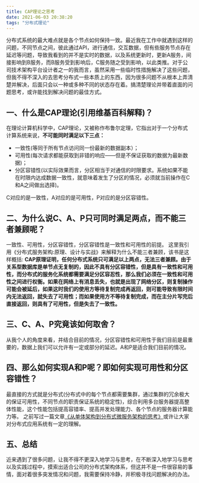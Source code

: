 ```yaml
---
title: CAP理论之思考
date: 2021-06-03 20:38:20
tags: "分布式理论"
---
```


分布式系统的最大难点就是各个节点如何保持一致。最近我在工作中就遇到这样的问题，不同节点之间，彼此通过API，进行通信，交互数据，但有些服务节点存在延迟等问题，导致我看到的并不是实时的数据，以及系统更新时，更新A服务，间接影响到B服务，而B服务受到影响后，C服务随之受到影响，以此类推。对于公司技术架构平台设计者之一的我而言，虽然采用一些临时性措施解决了这些问题，但我不得不深入的去思考分布式一些本质上的东西，因为很多问题不从根本上弄清楚并解决，后面只会以一种或多种不同的状态存在着。搞清楚理论并带着直面的问题思考，或许能找到解决问题的最佳方式。

<!--more-->

## 一、什么是CAP理论(引用维基百科解释)？
在理论计算机科学中，CAP理论，又被称作布鲁尔定理，它指出对于一个分布式计算系统来说，**不可能同时满足以下三点：**
- 一致性(等同于所有节点访问同一份最新的数据副本）；
- 可用性(每次请求都能获取到非错的响应——但是不保证获取的数据为最新数据)；
- 分区容错性(以实际效果而言，分区相当于对通信的时限要求。系统如果不能在时限内达成数据一致性，就意味着发生了分区的情况，必须就当前操作在C和A之间做出选择)。

C对应的是一致性，A对应的是可用性，P对应的是分区容错性。

## 二、为什么说C、A、P只可同时满足两点，而不能三者兼顾呢？
一致性、可用性，分区容错性，分区容错性是一致性和可用性的前提。
这里我引用《分布式服务架构:原理、设计与实战》来解释为什么不能三者兼顾，该书是这样概括:
**CAP原理证明，任何分布式系统只可满足以上两点，无法三者兼顾。由于关系型数据库是单节点无复制的，因此不具有分区容错性，但是具有一致性和可用性，而分布式的服务化系统都需要满足分区容忍性，那么我们必须在一致性和可用性之间进行权衡。如果在网络上有消息丢失，也就是出现了网络分区，则复制操作可能会被延后，如果这时我们的使用方等待复制完成再返回，则可能导致有限时间内无法返回，就失去了可用性；而如果使用方不等待复制完成，而在主分片写完后直接返回，则具有了可用性，但是失去了一致性。**

## 三、C、A、P究竟该如何取舍？
从我个人的角度来看，并结合目前的情况，分区容错性和可用性于我们目前是最重要的，数据上我们可以允许有一定或部分的延迟。A和P是适合我们目前的情况。

## 四、那么如何实现A和P呢？即如何实现可用性和分区容错性？
最直接的方式就是分布式(分布式中的每个节点都需要集群，通过集群的冗余极大的保证可用性，不同节点的职责保证系统的稳定性)，综合利用多台服务器提高整体性能，这个性能包括提高容错率、提高并发处理能力、各个节点的服务器计算能力等。
之前写过一篇文章[《从单体架构到分布式微服务架构的思考》](https://youcongtech.com/2021/04/17/%E4%BB%8E%E5%8D%95%E4%BD%93%E6%9E%B6%E6%9E%84%E5%88%B0%E5%88%86%E5%B8%83%E5%BC%8F%E5%BE%AE%E6%9C%8D%E5%8A%A1%E6%9E%B6%E6%9E%84%E7%9A%84%E6%80%9D%E8%80%83/)或许让大家对分布式应用系统有一定的理解。

## 五、总结
近来遇到了很多问题，让我不得不更深入地学习与思考，在不断深入地学习与思考以及实践过程中，摸索出适合公司的分布式架构体系，但这并不是一件很容易的事情，面对着很多突发情况和问题，我需要保持冷静，并积极寻找问题解决的办法。
